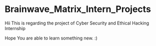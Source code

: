 # Brainwave_Matrix_Intern_Projects
Hii
This is regarding the project of Cyber Security and Ethical Hacking Internship 

Hope You are able to learn something new. :)
